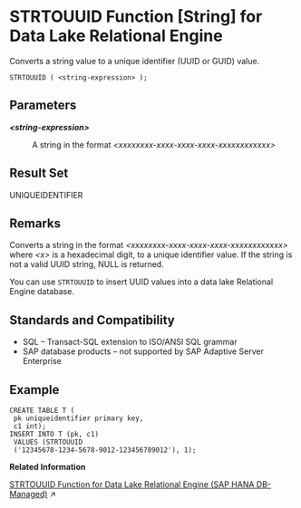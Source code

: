 <!-- loioa58683c184f21015bb5cb68f114bbcb9 -->

# STRTOUUID Function \[String\] for Data Lake Relational Engine

Converts a string value to a unique identifier \(UUID or GUID\) value.



```
STRTOUUID ( <string-expression> ); 
```



<a name="loioa58683c184f21015bb5cb68f114bbcb9__STRTOUUID_parm1"/>

## Parameters


<dl>
<dt><b>

*<string-expression\>* 

</b></dt>
<dd>

A string in the format *<xxxxxxxx-xxxx-xxxx-xxxx-xxxxxxxxxxxx\>*



</dd>
</dl>



<a name="loioa58683c184f21015bb5cb68f114bbcb9__STRTOUUID_returns1"/>

## Result Set

UNIQUEIDENTIFIER



<a name="loioa58683c184f21015bb5cb68f114bbcb9__STRTOUUID_remarks1"/>

## Remarks

Converts a string in the format *<xxxxxxxx-xxxx-xxxx-xxxx-xxxxxxxxxxxx\>* where *<x\>* is a hexadecimal digit, to a unique identifier value. If the string is not a valid UUID string, NULL is returned.

You can use `STRTOUUID` to insert UUID values into a data lake Relational Engine database.



<a name="loioa58683c184f21015bb5cb68f114bbcb9__STRTOUUID_standards1"/>

## Standards and Compatibility

-   SQL – Transact-SQL extension to ISO/ANSI SQL grammar
-   SAP database products – not supported by SAP Adaptive Server Enterprise



<a name="loioa58683c184f21015bb5cb68f114bbcb9__STRTOUUID_example1"/>

## Example

```
CREATE TABLE T (
 pk uniqueidentifier primary key,
 c1 int); 
INSERT INTO T (pk, c1)
 VALUES (STRTOUUID
 ('12345678-1234-5678-9012-123456789012'), 1);
```

**Related Information**  


[STRTOUUID Function for Data Lake Relational Engine (SAP HANA DB-Managed)](https://help.sap.com/viewer/a898e08b84f21015969fa437e89860c8/2023_4_QRC/en-US/5572345aa04d4c2fbd9b9589ed18e296.html "Converts a string value to a unique identifier (UUID or GUID) value.") :arrow_upper_right:

